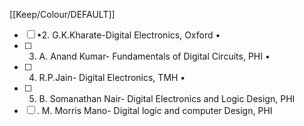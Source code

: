 [[Keep/Colour/DEFAULT]] 

- [ ] •2. G.K.Kharate-Digital Electronics, Oxford •
- [ ] 3. A. Anand Kumar- Fundamentals of Digital Circuits, PHI •
- [ ] 4. R.P.Jain- Digital Electronics, TMH •
- [ ] 5. B. Somanathan Nair- Digital Electronics and Logic Design, PHI
- [ ] . M. Morris Mano- Digital logic and computer Design, PHI 
